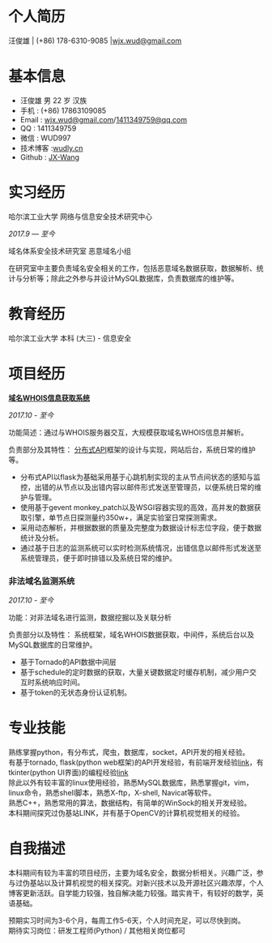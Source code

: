 # 个人简历

汪俊雄 | (+86) 178-6310-9085 |[wjx.wud@gmail.com](./../wjx.wud@gmail.com)

# 基本信息

- 汪俊雄 男 22 岁 汉族
- 手机 : (+86) 17863109085
- Email : [wjx.wud@gmail.com](mailto:wjx.wud@gmail.com)/[1411349759@qq.com](./../1411349759@qq.com)
- QQ : 1411349759
- 微信 : WUD997
- 技术博客 :[wudly.cn](http://www.wudly.cn/)
- Github : [JX-Wang](https://github.com/JX-Wang)

# 实习经历

哈尔滨工业大学 网络与信息安全技术研究中心

*2017.9 — 至今*

域名体系安全技术研究室 恶意域名小组

在研究室中主要负责域名安全相关的工作，包括恶意域名数据获取，数据解析、统计与分析等；除此之外参与并设计MySQL数据库，负责数据库的维护等。

# 教育经历

哈尔滨工业大学
本科 (大三) - 信息安全

# 项目经历

[**域名WHOIS信息获取系统**](https://github.com/JX-Wang/WHOISpy)

*2017.10 - 至今*  

功能简述：通过与WHOIS服务器交互，大规模获取域名WHOIS信息并解析。

负责部分及其特性：
[分布式API](https://github.com/JX-Wang/WHOIS_Distributed_API)框架的设计与实现，网站后台，系统日常的维护等。
- 分布式API以flask为基础采用基于心跳机制实现的主从节点间状态的感知与监控，出错的从节点以及出错内容以邮件形式发送至管理员，以便系统日常的维护与管理。
- 使用基于gevent monkey\_patch以及WSGI容器实现的高效，高并发的数据获取引擎，单节点日探测量约350w+，满足实验室日常探测需求。
- 采用动态解析，并根据数据的质量及完整度为数据设计标志位字段，便于数据统计及分析。
- 通过基于日志的监测系统可以实时检测系统情况，出错信息以邮件形式发送至系统管理员，便于即时排错以及系统日常的维护。

### 非法域名监测系统

*2017.10 - 至今*

功能：对非法域名进行监测，数据挖掘以及关联分析

负责部分以及特性：
系统框架，域名WHOIS数据获取，中间件，系统后台以及MySQL数据库的日常维护。

- 基于Tornado的API数据中间层
- 基于schedule的定时数据的获取，大量关键数据定时缓存机制，减少用户交互时系统响应时间。
- 基于token的无状态身份认证机制。


# 专业技能  
  熟练掌握python，有分布式，爬虫，数据库，socket，API开发的相关经验。  
  有基于tornado, flask(python web框架)的API开发经验，有前端开发经验[link](https://github.com/JX-Wang/Whois_Service)，有tkinter(python UI界面)的编程经验[link](https://github.com/JX-Wang/Dynamic-Sorting)  
  除此以外有较丰富的linux使用经验，熟悉MySQL数据库，熟悉掌握git，vim，linux命令，熟悉shell脚本，熟悉X-ftp，X-shell, Navicat等软件。  
  熟悉C++，熟悉常用的算法，数据结构，有简单的WinSock的相关开发经验。  
  本科期间探究过伪基站LINK，并有基于OpenCV的计算机视觉相关的经验。  



# 自我描述
  本科期间有较为丰富的项目经历，主要为域名安全，数据分析相关。兴趣广泛，参与过伪基站以及计算机视觉的相关探究。对新兴技术以及开源社区兴趣浓厚，个人博客更新活跃。自学能力较强，独自解决能力较强。踏实肯干，有较好的数学，英语基础。  

  预期实习时间为3-6个月，每周工作5-6天，个人时间充足，可以尽快到岗。  
  期待实习岗位：研发工程师(Python) / 其他相关岗位都可  
